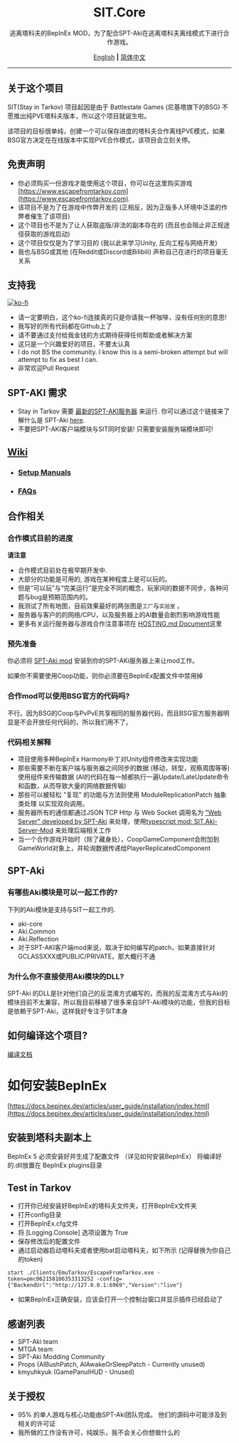 
<div align=center style="text-align: center">
<h1 style="text-align: center"> SIT.Core </h1>
逃离塔科夫的BepInEx MOD，为了配合SPT-Aki在逃离塔科夫离线模式下进行合作游戏。
 
[English](README.md) **|** [简体中文](README_CN.md)
 
</div>

---
## 关于这个项目

SIT(Stay in Tarkov) 项目起因是由于 Battlestate Games (尼基塔旗下的BSG) 不愿推出纯PVE塔科夫版本，所以这个项目就诞生啦。

该项目的目标很单纯，创建一个可以保存进度的塔科夫合作离线PVE模式，如果BSG官方决定在在线版本中实现PVE合作模式，该项目会立刻关停。

## 免责声明

* 你必须购买一份游戏才能使用这个项目，你可以在这里购买游戏[https://www.escapefromtarkov.com](https://www.escapefromtarkov.com). 
* 该项目不是为了在游戏中作弊开发的 (正相反，因为正版多人环境中泛滥的作弊者催生了该项目)
* 这个项目也不是为了让人获取盗版/非法的副本存在的 (而且也会阻止非正规途径获取的游戏启动)
* 这个项目仅仅是为了学习目的 (我以此来学习Unity, 反向工程与网络开发)
* 我也与BSG或其他 (在Reddit或Discord或Bilibili) 声称自己在进行的项目毫无关系

## 支持我

[![ko-fi](https://ko-fi.com/img/githubbutton_sm.svg)](https://ko-fi.com/N4N2IQ7YJ)
* 请一定要明白，这个ko-fi连接真的只是你请我一杯咖啡，没有任何别的意思!
* 我写好的所有代码都在Github上了 
* 请不要通过支付给我金钱的方式期待获得任何帮助或者解决方案
* 这只是一个兴趣爱好的项目，不要太认真
* I do not BS the community. I know this is a semi-broken attempt but will attempt to fix as best I can.
* 非常欢迎Pull Request

## SPT-AKI 需求
* Stay in Tarkov 需要 [最新的SPT-AKI服务器](https://dev.sp-tarkov.com/SPT-AKI/Server) 来运行. 你可以通过这个链接来了解什么是 SPT-Aki [here](https://www.sp-tarkov.com/).
* 不要把SPT-AKI客户端模块与SIT同时安装! 只需要安装服务端模块即可!

## [Wiki](https://github.com/paulov-t/SIT.Core/wiki)
  - ### [Setup Manuals](https://github.com/paulov-t/SIT.Core/wiki/Guides)
  - ### [FAQs](https://github.com/paulov-t/SIT.Core/wiki/FAQs)

## 合作相关

### 合作模式目前的进度
**请注意**
* 合作模式目前处在极早期开发中. 
* 大部分的功能是可用的, 游戏在某种程度上是可以玩的。
* 但是“可以玩”与“完美运行”是完全不同的概念，玩家间的数据不同步，各种问题与bug是预期范围内的。
* 我测试了所有地图，目前效果最好的两张图是`工厂`与`实验室` 。
* 服务器与客户的的网络/CPU，以及服务器上的AI数量会剧烈影响游戏性能
* 更多有关运行服务器与游戏合作注意事项在 [HOSTING.md Document](https://github.com/paulov-t/SIT.Core/wiki/cn/Guides/开始一场游戏-HOSTING.md)这里

### 预先准备
你必须将 [SPT-Aki mod](https://github.com/paulov-t/SIT.Aki-Server-Mod) 安装到你的SPT-AKi服务器上来让mod工作。

如果你不需要使用Coop功能，则你必须要在BepInEx配置文件中禁用掉


### 合作mod可以使用BSG官方的代码吗?
不行。因为BSG的Coop与PvPvE共享相同的服务器代码，而且BSG官方服务器明显是不会开放任何代码的，所以我们用不了。

### 代码相关解释
- 项目使用多种BepInEx Harmony补丁对Unity组件修改来实现功能
- 那些需要不断在客户端与服务器之间同步的数据 (移动，转型，观察周围等等) 使用组件来传输数据 (AI的代码在每一帧都执行一遍Update/LateUpdate命令和函数，从而导致大量的网络数据传输)
- 那些可以被轻松 "复现" 的功能与方法则使用 ModuleReplicationPatch 抽象类处理 以实现双向调用。
- 服务器所有的通信都通过JSON TCP Http 与 Web Socket 调用名为 ["Web Server" developed by SPT-Aki](https://dev.sp-tarkov.com/SPT-AKI/Server) 来处理，使用[typescript mod: SIT.Aki-Server-Mod](https://github.com/paulov-t/SIT.Aki-Server-Mod) 来处理后端相关工作
- 当一个合作游戏开始时（除了藏身处），CoopGameComponent会附加到GameWorld对象上，并轮询数据传递给PlayerReplicatedComponent



## SPT-Aki

### 有哪些Aki模块是可以一起工作的?
下列的Aki模块是支持与SIT一起工作的.
- aki-core
- Aki.Common
- Aki.Reflection
- 对于SPT-AKI客户端mod来说，取决于如何编写的patch，如果直接针对GCLASSXXX或PUBLIC/PRIVATE，那大概行不通

### 为什么你不直接使用Aki模块的DLL?
SPT-Aki 的DLL是针对他们自己的反混淆方式编写的，而我的反混淆方式与Aki的模块目前不太兼容，所以我目前移植了很多来自SPT-Aki模块的功能，但我的目标是依赖于SPT-Aki，这样我好专注于SIT本身


## 如何编译这个项目? 
[编译文档](COMPILE.md)

# 如何安装BepInEx
[https://docs.bepinex.dev/articles/user_guide/installation/index.html](https://docs.bepinex.dev/articles/user_guide/installation/index.html)

## 安装到塔科夫副本上
BepInEx 5 必须安装好并生成了配置文件 （详见如何安装BepInEx）
将编译好的.dll放置在 BepInEx plugins目录

## Test in Tarkov
- 打开你已经安装好BepInEx的塔科夫文件夹，打开BepInEx文件夹
- 打开config目录
- 打开BepInEx.cfg文件
- 将 [Logging.Console] 选项设置为 True
- 保存修改后的配置文件
- 通过启动器启动塔科夫或者使用bat启动塔科夫，如下所示 (记得替换为你自己的token)
```
start ./Clients/EmuTarkov/EscapeFromTarkov.exe -token=pmc062158106353313252 -config={"BackendUrl":"http://127.0.0.1:6969","Version":"live"}
```
- 如果BepInEx正确安装，应该会打开一个控制台窗口并显示插件已经启动了


## 感谢列表
- SPT-Aki team
- MTGA team
- SPT-Aki Modding Community
- Props (AIBushPatch, AIAwakeOrSleepPatch - Currently unused)
- kmyuhkyuk (GamePanulHUD - Unused)

## 关于授权

- 95% 的单人游戏与核心功能由SPT-Aki团队完成。 他们的源码中可能涉及到相关的许可证
- 我所做的工作没有许可，纯娱乐，我不会关心你想做什么的
